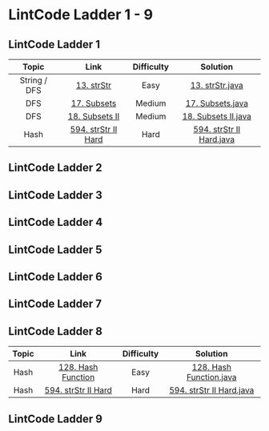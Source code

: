 # LintCode Ladder 1 - 9

## LintCode Ladder 1

|         Topic         |                                                 Link                                                | Difficulty |                                                                                                 Solution                                                                                                 |
|:---------------------:|:--------------------------------------------------------------------------------------------------------:|:------:|:--------------------------------------------------------------------------------------------------------------------------------------------------------------------------------------------------------:|
| String / DFS | [13. strStr](http://lintcode.com/problem/strstr)                           |   Easy   | [13. strStr.java](https://github.com/chendddong/LintCode/blob/master/JiuZhang%20Algorithm%20Ladder/1%20-%20strStr%20%26%20Coding%20Style/Reqiured/13.%20strStr.java)           |
| DFS | [17. Subsets](http://lintcode.com/en/problem/subsets) |  Medium   | [17. Subsets.java](https://github.com/chendddong/LintCode/blob/master/JiuZhang%20Algorithm%20Ladder/1%20-%20strStr%20%26%20Coding%20Style/Optional/17.%20Subsets.java)           |
| DFS | [18. Subsets II](http://lintcode.com/en/problem/subsets-ii)|  Medium   | [18. Subsets II.java](https://github.com/chendddong/LintCode/blob/master/JiuZhang%20Algorithm%20Ladder/1%20-%20strStr%20%26%20Coding%20Style/Optional/18.%20Subsets%20II.java)           |
| Hash | [594. strStr II Hard](http://lintcode.com/en/problem/strstr-ii)    |   Hard   | [594. strStr II Hard.java](https://github.com/chendddong/LintCode/blob/master/JiuZhang%20Algorithm%20Ladder/1%20-%20strStr%20%26%20Coding%20Style/Optional/594.%20strStr%20II.java)           |

## LintCode Ladder 2
## LintCode Ladder 3
## LintCode Ladder 4
## LintCode Ladder 5
## LintCode Ladder 6
## LintCode Ladder 7
## LintCode Ladder 8

|         Topic         |                                                 Link                                                | Difficulty |                                                                                                 Solution                                                                                                 |
|:---------------------:|:--------------------------------------------------------------------------------------------------------:|:------:|:--------------------------------------------------------------------------------------------------------------------------------------------------------------------------------------------------------:|
| Hash | [128. Hash Function](http://lintcode.com/en/problem/hash-function)                           |   Easy   | [128. Hash Function.java](https://github.com/chendddong/LintCode/blob/master/JiuZhang%20Algorithm%20Ladder/8%20-%20Data%20Structure/Reqiured/128.%20Hash%20Function%20Easy.java)           |
| Hash | [594. strStr II Hard](http://lintcode.com/en/problem/strstr-ii)    |   Hard   | [594. strStr II Hard.java](https://github.com/chendddong/LintCode/blob/master/JiuZhang%20Algorithm%20Ladder/8%20-%20Data%20Structure/Reqiured/594.%20strStr%20II%20Hard.java)           |


## LintCode Ladder 9
